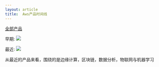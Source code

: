 ```yaml
---
layout: article
title:  Aws产品时间线
---
```


[全部产品](https://www.awsgeek.com/pages/AWS-History/index.html)

早期:
![](/images/aws-product-old.png)



最近:
![](/images/aws-new-product.png)


从最近的产品来看，围绕的是边缘计算，区块链，数据分析，物联网与机器学习


